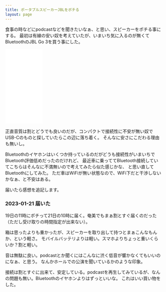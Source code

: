 ```yaml
---
title: ポータブルスピーカーJBLをポチる
layout: page
---
```

食事の時などにpodcastなどを聞きたいなぁ、と思い、スピーカーをポチる事にする。
最初は有線の安い奴を考えていたが、いまいち気に入るのが無くてBluetoothのJBL Go 3を買う事にした。

<iframe sandbox="allow-popups allow-scripts allow-modals allow-forms allow-same-origin" style="width:120px;height:240px;" marginwidth="0" marginheight="0" scrolling="no" frameborder="0" src="//rcm-fe.amazon-adsystem.com/e/cm?lt1=_blank&bc1=000000&IS2=1&bg1=FFFFFF&fc1=000000&lc1=0000FF&t=karino203-22&language=ja_JP&o=9&p=8&l=as4&m=amazon&f=ifr&ref=as_ss_li_til&asins=B08LGN5VQZ&linkId=8b6584c1e5036e1d95dbeeee4e912719"></iframe>

正直音質は割とどうでも良いのだが、コンパクトで接続性に不安が無い奴でUSB-Cのものと探していたらこの辺に落ち着く。
そんなに安さにこだわる理由も無いし。

Bluetoothのイヤホンはいくつか持っているのだがどうも接続性がいまいちでBluetooth評価低めだったのだけれど、
最近車に乗っててBluetooth接続していてこちらはそんなに不満無いので考えてみたら似た感じかな、
と思い直してBluetoothにしてみた。
ただ車はWiFiが無い状態なので、WiFi下だと干渉しないかなぁ、と不安はある。

届いたら感想を追記します。

### 2023-01-21 届いた

19日の11時にポチって21日の10時に届く。奄美でもまぁ割とすぐ届くのだった（ただし受け取りの時間指定が出来ない）。

箱は思ったよりも重かったが、スピーカーを取り出して持つとまぁこんなもんか、という軽さ。
モバイルバッテリよりは軽い。スマホよりちょっと重いくらいか？割と軽い。

音は無駄に良い。podcastとか聞くにはこんなに渋く低音が響かなくてもいいのになぁ、と思う。
なんかホールでの公演を聞いているかのような印象。

接続は割とすぐに出来て、安定している。podcastを再生してみているが、なんの問題も無い。Bluetoothのイヤホンよりはずっといいな。
これはいい買い物をした。